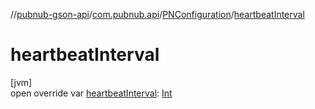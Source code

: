 //[pubnub-gson-api](../../../index.md)/[com.pubnub.api](../index.md)/[PNConfiguration](index.md)/[heartbeatInterval](heartbeat-interval.md)

# heartbeatInterval

[jvm]\
open override var [heartbeatInterval](heartbeat-interval.md): [Int](https://kotlinlang.org/api/latest/jvm/stdlib/kotlin/-int/index.html)
